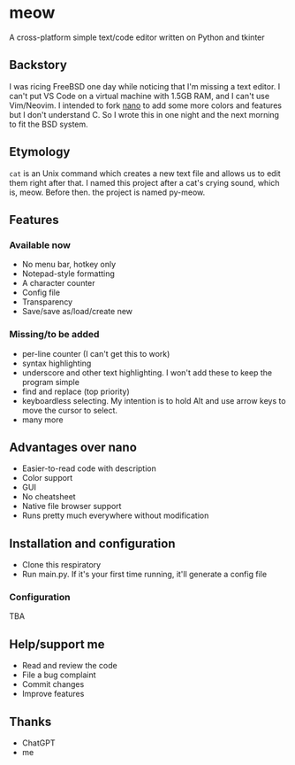 # meow
A cross-platform simple text/code editor written on Python and tkinter

## Backstory
I was ricing FreeBSD one day while noticing that I'm missing a text editor. I can't put VS Code on a virtual machine with 1.5GB RAM, and I can't use Vim/Neovim. I intended to fork [nano](https://nano-editor.org/) to add some more colors and features but I don't understand C. So I wrote this in one night and the next morning to fit the BSD system.

## Etymology
`cat` is an Unix command which creates a new text file and allows us to edit them right after that. I named this project after a cat's crying sound, which is, meow. Before then. the project is named py-meow.

## Features
### Available now
- No menu bar, hotkey only
- Notepad-style formatting
- A character counter
- Config file
- Transparency
- Save/save as/load/create new

### Missing/to be added
- per-line counter (I can't get this to work)
- syntax highlighting
- underscore and other text highlighting. I won't add these to keep the program simple
- find and replace (top priority)
- keyboardless selecting. My intention is to hold Alt and use arrow keys to move the cursor to select.
- many more

## Advantages over nano
- Easier-to-read code with description
- Color support
- GUI
- No cheatsheet
- Native file browser support
- Runs pretty much everywhere without modification

## Installation and configuration
- Clone this respiratory
- Run main.py. If it's your first time running, it'll generate a config file
### Configuration
TBA

## Help/support me
- Read and review the code
- File a bug complaint
- Commit changes
- Improve features

## Thanks
- ChatGPT
- me
